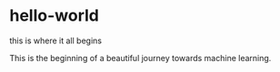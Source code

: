 # hello-world
this is where it all begins

This is the beginning of a beautiful journey towards machine learning.
